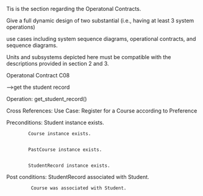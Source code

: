 Tis is the section regarding the Operatonal Contracts.

Give a full dynamic design of two substantial (i.e., having at least 3 system operations)

use cases including system sequence diagrams, operational contracts, and sequence diagrams.

Units and subsystems depicted here must be compatible with the descriptions provided in section 2 and 3.


Operatonal Contract C08

-->get the student record

Operation: get_student_record()


Cross References:  Use Case: Register for a Course according to Preference


Preconditions: Student instance exists.


			Course instance exists.
			
			
			PastCourse instance exists.
			
			
			StudentRecord instance exists.
			
			
Post conditions: StudentRecord associated with Student.


		     Course was associated with Student.
